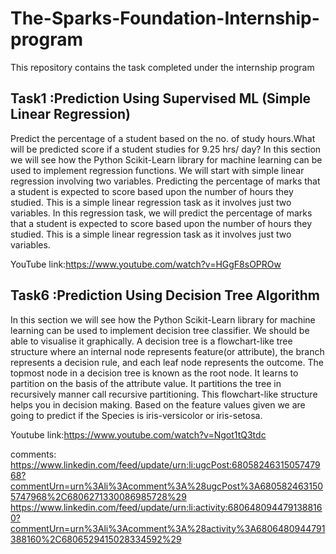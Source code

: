 # The-Sparks-Foundation-Internship-program
This repository contains the task completed under the internship program

## Task1 :Prediction Using Supervised ML (Simple Linear Regression)

Predict the percentage of a student based on the no. of study hours.What will be predicted score if a student studies for 9.25 hrs/ day?
In this section we will see how the Python Scikit-Learn library for machine learning can be used to implement regression functions. We will start with simple linear regression involving two variables.
 Predicting the percentage of marks that a student is expected to score based upon the number of hours they studied. This is a simple linear regression task as it involves just two variables.
In this regression task, we will predict the percentage of marks that a student is expected to score based upon the number of hours they studied. This is a simple linear regression task as it involves just two variables.

YouTube link:https://www.youtube.com/watch?v=HGgF8sOPROw


##  Task6 :Prediction Using Decision Tree Algorithm

In this section we will see how the Python Scikit-Learn library for machine learning can be used to implement decision tree classifier. We should be able to visualise it graphically.
A decision tree is a flowchart-like tree structure where an internal node represents feature(or attribute), the branch represents a decision rule, and each leaf node represents the outcome. The topmost node in a decision tree is known as the root node. It learns to partition on the basis of the attribute value. It partitions the tree in recursively manner call recursive partitioning. This flowchart-like structure helps you in decision making. Based on the feature values given we are going to predict if the Species is iris-versicolor or iris-setosa.

Youtube link:https://www.youtube.com/watch?v=Ngot1tQ3tdc





















comments:
https://www.linkedin.com/feed/update/urn:li:ugcPost:6805824631505747968?commentUrn=urn%3Ali%3Acomment%3A%28ugcPost%3A6805824631505747968%2C6806271330086985728%29
https://www.linkedin.com/feed/update/urn:li:activity:6806480944791388160?commentUrn=urn%3Ali%3Acomment%3A%28activity%3A6806480944791388160%2C6806529415028334592%29
